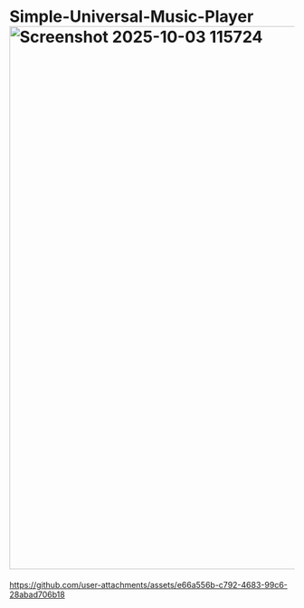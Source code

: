 # Simple-Universal-Music-Player<img width="1919" height="959" alt="Screenshot 2025-10-03 115724" src="https://github.com/user-attachments/assets/ef042ee2-6d32-4312-9fc9-4de94e4c4f98" />


https://github.com/user-attachments/assets/e66a556b-c792-4683-99c6-28abad706b18

